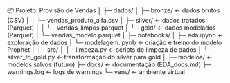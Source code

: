 📦 Projeto: Provisão de Vendas
│
├─ dados/
│   ├─ bronze/           <- dados brutos (CSV)
│   │   └─ vendas_produto_alfa.csv
│   ├─ silver/           <- dados tratados (Parquet)
│   │   └─ vendas_limpos.parquet
│   └─ gold/             <- dados modelados (Parquet)
│       └─ vendas_modelo.parquet
│
├─ notebooks/
│   ├─ eda.ipynb         <- exploração de dados
│   └─ modelagem.ipynb   <- criação e treino do modelo Prophet
│
├─ src/
│   ├─ limpeza.py         <- scripts de limpeza de dados
│   └─ silver_to_gold.py  <- transformação do silver para gold
│
├─ modelos/              <- modelos salvos (futuro)
├─ docs/                 <- documentação (EDA_docs.md)
├─ warnings.log          <- logs de warnings
└─ venv/                 <- ambiente virtual
